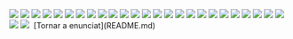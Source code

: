 
<img src="https://github.com/ArnauDominguez/Projecte-03/blob/main/Tasca04/img/Captura%20de%20pantalla%202025-10-22%20184212.png?raw=true "/>

<img src="https://github.com/ArnauDominguez/Projecte-03/blob/main/Tasca04/img/Captura%20de%20pantalla%202025-10-22%20184301.png?raw=true "/>

<img src="https://github.com/ArnauDominguez/Projecte-03/blob/main/Tasca04/img/Captura%20de%20pantalla%202025-10-22%20184432.png?raw=true "/>

<img src="https://github.com/ArnauDominguez/Projecte-03/blob/main/Tasca04/img/Captura%20de%20pantalla%202025-10-22%20184603.png?raw=true "/>

<img src="https://github.com/ArnauDominguez/Projecte-03/blob/main/Tasca04/img/Captura%20de%20pantalla%202025-10-22%20185034.png?raw=true "/>

<img src="https://github.com/ArnauDominguez/Projecte-03/blob/main/Tasca04/img/Captura%20de%20pantalla%202025-10-22%20185213.png?raw=true "/>

<img src="https://github.com/ArnauDominguez/Projecte-03/blob/main/Tasca04/img/Captura%20de%20pantalla%202025-10-23%20195657.png?raw=true "/>

<img src="https://github.com/ArnauDominguez/Projecte-03/blob/main/Tasca04/img/Captura%20de%20pantalla%202025-10-23%20195724.png?raw=true "/>

<img src="https://github.com/ArnauDominguez/Projecte-03/blob/main/Tasca04/img/Captura%20de%20pantalla%202025-10-23%20195748.png?raw=true "/>

<img src="https://github.com/ArnauDominguez/Projecte-03/blob/main/Tasca04/img/Captura%20de%20pantalla%202025-10-23%20195815.png?raw=true "/>

<img src="https://github.com/ArnauDominguez/Projecte-03/blob/main/Tasca04/img/Captura%20de%20pantalla%202025-10-23%20200115.png?raw=true "/>

<img src="https://github.com/ArnauDominguez/Projecte-03/blob/main/Tasca04/img/Captura%20de%20pantalla%202025-10-23%20204856.png?raw=true "/>

<img src="https://github.com/ArnauDominguez/Projecte-03/blob/main/Tasca04/img/Captura%20de%20pantalla%202025-10-23%20204237.png?raw=true "/>

<img src="https://github.com/ArnauDominguez/Projecte-03/blob/main/Tasca04/img/Captura%20de%20pantalla%202025-10-23%20204932.png?raw=true "/>

<img src="https://github.com/ArnauDominguez/Projecte-03/blob/main/Tasca04/img/Captura%20de%20pantalla%202025-10-23%20204840.png?raw=true "/>

<img src="https://github.com/ArnauDominguez/Projecte-03/blob/main/Tasca04/img/Captura%20de%20pantalla%202025-10-23%20204725.png?raw=true "/>

<img src="https://github.com/ArnauDominguez/Projecte-03/blob/main/Tasca04/img/Captura%20de%20pantalla%202025-10-23%20204825.png?raw=true "/>

<img src="https://github.com/ArnauDominguez/Projecte-03/blob/main/Tasca04/img/Captura%20de%20pantalla%202025-10-23%20205200.png?raw=true "/>

<img src="https://github.com/ArnauDominguez/Projecte-03/blob/main/Tasca04/img/Captura%20de%20pantalla%202025-10-23%20205427.png?raw=true "/>

<img src="https://github.com/ArnauDominguez/Projecte-03/blob/main/Tasca04/img/Captura%20de%20pantalla%202025-10-30%20203911.png?raw=true "/>

<img src="https://github.com/ArnauDominguez/Projecte-03/blob/main/Tasca04/img/Captura%20de%20pantalla%202025-10-29%20180459.png?raw=true "/>

<img src="https://github.com/ArnauDominguez/Projecte-03/blob/main/Tasca04/img/Captura%20de%20pantalla%202025-10-29%20180523.png?raw=true "/>

<img src="https://github.com/ArnauDominguez/Projecte-03/blob/main/Tasca04/img/Captura%20de%20pantalla%202025-10-29%20180111.png?raw=true "/>

<img src="https://github.com/ArnauDominguez/Projecte-03/blob/main/Tasca04/img/Captura%20de%20pantalla%202025-10-29%20181626.png?raw=true "/>

<img src="https://github.com/ArnauDominguez/Projecte-03/blob/main/Tasca04/img/Captura%20de%20pantalla%202025-10-29%20181705.png?raw=true "/>

<img src="https://github.com/ArnauDominguez/Projecte-03/blob/main/Tasca04/img/Captura%20de%20pantalla%202025-10-29%20182047.png?raw=true "/>

<img src="https://github.com/ArnauDominguez/Projecte-03/blob/main/Tasca04/img/Captura%20de%20pantalla%202025-10-29%20182127.png?raw=true "/>

<img src=" "/>
[Tornar a enunciat](README.md)
